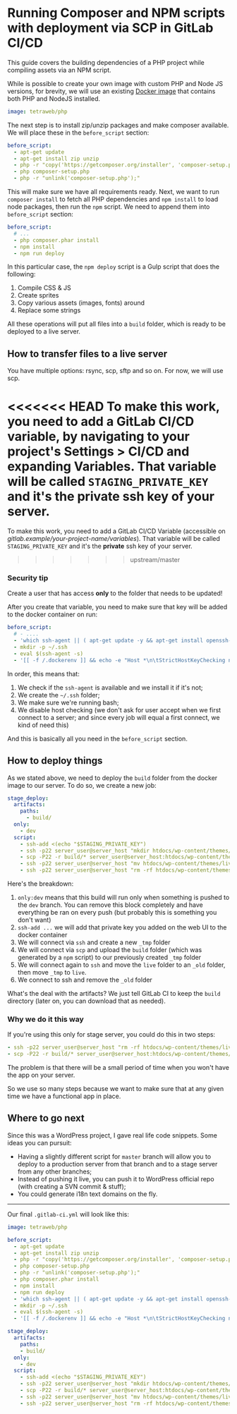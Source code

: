 # Running Composer and NPM scripts with deployment via SCP in GitLab CI/CD

This guide covers the building dependencies of a PHP project while compiling assets via an NPM script.

While is possible to create your own image with custom PHP and Node JS versions, for brevity, we will use an existing [Docker image](https://hub.docker.com/r/tetraweb/php/) that contains both PHP and NodeJS installed.


```yaml
image: tetraweb/php
```

The next step is to install zip/unzip packages and make composer available. We will place these in the `before_script` section:

```yaml
before_script:
  - apt-get update
  - apt-get install zip unzip
  - php -r "copy('https://getcomposer.org/installer', 'composer-setup.php');"
  - php composer-setup.php
  - php -r "unlink('composer-setup.php');"
```

This will make sure we have all requirements ready. Next, we want to run `composer install` to fetch all PHP dependencies  and `npm install` to load node packages, then run the `npm` script. We need to append them  into `before_script` section:

```yaml
before_script:
  # ...
  - php composer.phar install
  - npm install
  - npm run deploy
```

In this particular case, the `npm deploy` script is a Gulp script that does the following:

1. Compile CSS & JS
2. Create sprites
3. Copy various assets (images, fonts) around
4. Replace some strings

All these operations will put all files into a `build` folder, which is ready to be deployed to a live server.

## How to transfer files to a live server

You have multiple options: rsync, scp, sftp and so on. For now, we will use scp.

<<<<<<< HEAD
To make this work, you need to add a GitLab CI/CD variable, by navigating to your project's **Settings > CI/CD** and expanding **Variables**. That variable will be called `STAGING_PRIVATE_KEY` and it's the  **private** ssh key of your server.
=======
To make this work, you need to add a GitLab CI/CD Variable (accessible on _gitlab.example/your-project-name/variables_). That variable will be called `STAGING_PRIVATE_KEY` and it's the  **private** ssh key of your server.
>>>>>>> upstream/master

### Security tip

Create a user that has access **only** to the folder that needs to be updated!

After you create that variable, you need to make sure that key will be added to the docker container on run:

```yaml
before_script:
  # - ....
  - 'which ssh-agent || ( apt-get update -y && apt-get install openssh-client -y )'
  - mkdir -p ~/.ssh
  - eval $(ssh-agent -s)
  - '[[ -f /.dockerenv ]] && echo -e "Host *\n\tStrictHostKeyChecking no\n\n" > ~/.ssh/config'
```

In order, this means that:

1. We check if the `ssh-agent` is available and we install it if it's not;
2. We create the `~/.ssh` folder;
3. We make sure we're running bash;
4. We disable host checking (we don't ask for user accept when we first connect to a server; and since every job will equal a first connect, we kind of need this)

And this is basically all you need in the `before_script` section.

## How to deploy things

As we stated above, we need to deploy the `build` folder from the docker image to our server. To do so, we create a new job:

```yaml
stage_deploy:
  artifacts:
    paths:
      - build/
  only:
    - dev
  script:
    - ssh-add <(echo "$STAGING_PRIVATE_KEY")
    - ssh -p22 server_user@server_host "mkdir htdocs/wp-content/themes/_tmp"
    - scp -P22 -r build/* server_user@server_host:htdocs/wp-content/themes/_tmp
    - ssh -p22 server_user@server_host "mv htdocs/wp-content/themes/live htdocs/wp-content/themes/_old && mv htdocs/wp-content/themes/_tmp htdocs/wp-content/themes/live"
    - ssh -p22 server_user@server_host "rm -rf htdocs/wp-content/themes/_old"
```

Here's the breakdown:

1. `only:dev` means that this build will run only when something is pushed to the `dev` branch. You can remove this block completely and have everything be ran on every push (but probably this is something you don't want)
2. `ssh-add ...` we will add that private key you added on the web UI to the docker container
3. We will connect via `ssh` and create a new `_tmp` folder
4. We will connect via `scp` and upload the `build` folder (which was generated by a `npm` script) to our previously created `_tmp` folder
5. We will connect again to `ssh` and move the `live` folder to an `_old` folder, then move `_tmp` to `live`.
6. We connect to ssh and remove the `_old` folder

What's the deal with the artifacts? We just tell GitLab CI to keep the `build` directory (later on, you can download that as needed).

### Why we do it this way

If you're using this only for stage server, you could do this in two steps:

```yaml
- ssh -p22 server_user@server_host "rm -rf htdocs/wp-content/themes/live/*"
- scp -P22 -r build/* server_user@server_host:htdocs/wp-content/themes/live
```

The problem is that there will be a small period of time when you won't have the app on your server.

So we use so many steps because we want to make sure that at any given time we have a functional app in place.

## Where to go next

Since this was a WordPress project, I gave real life code snippets. Some ideas you can pursuit:

- Having a slightly different script for `master` branch will allow you to deploy to a production server from that branch and to a stage server from any other branches;
- Instead of pushing it live, you can push it to WordPress official repo (with creating a SVN commit & stuff);
- You could generate i18n text domains on the fly.

---

Our final `.gitlab-ci.yml` will look like this:

```yaml
image: tetraweb/php

before_script:
  - apt-get update
  - apt-get install zip unzip
  - php -r "copy('https://getcomposer.org/installer', 'composer-setup.php');"
  - php composer-setup.php
  - php -r "unlink('composer-setup.php');"
  - php composer.phar install
  - npm install
  - npm run deploy
  - 'which ssh-agent || ( apt-get update -y && apt-get install openssh-client -y )'
  - mkdir -p ~/.ssh
  - eval $(ssh-agent -s)
  - '[[ -f /.dockerenv ]] && echo -e "Host *\n\tStrictHostKeyChecking no\n\n" > ~/.ssh/config'

stage_deploy:
  artifacts:
    paths:
    - build/
  only:
    - dev
  script:
    - ssh-add <(echo "$STAGING_PRIVATE_KEY")
    - ssh -p22 server_user@server_host "mkdir htdocs/wp-content/themes/_tmp"
    - scp -P22 -r build/* server_user@server_host:htdocs/wp-content/themes/_tmp
    - ssh -p22 server_user@server_host "mv htdocs/wp-content/themes/live htdocs/wp-content/themes/_old && mv htdocs/wp-content/themes/_tmp htdocs/wp-content/themes/live"
    - ssh -p22 server_user@server_host "rm -rf htdocs/wp-content/themes/_old"
```
